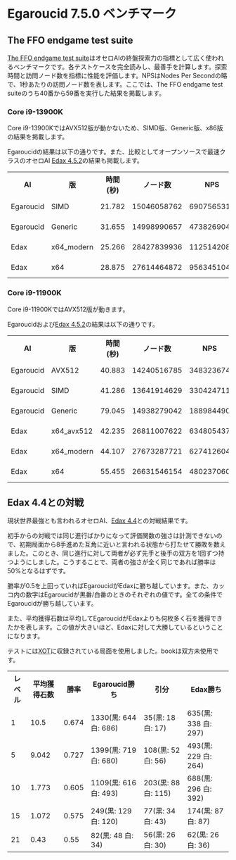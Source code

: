 # Egaroucid 7.5.0 ベンチマーク

## The FFO endgame test suite

[The FFO endgame test suite](http://radagast.se/othello/ffotest.html)はオセロAIの終盤探索力の指標として広く使われるベンチマークです。各テストケースを完全読みし、最善手を計算します。探索時間と訪問ノード数を指標に性能を評価します。NPSはNodes Per Secondの略で、1秒あたりの訪問ノード数を表します。ここでは、The FFO endgame test suiteのうち40番から59番を実行した結果を掲載します。

### Core i9-13900K

Core i9-13900KではAVX512版が動かないため、SIMD版、Generic版、x86版の結果を掲載します。

Egaroucidの結果は以下の通りです。また、比較としてオープンソースで最速クラスのオセロAI [Edax 4.5.2](https://github.com/okuhara/edax-reversi-AVX/releases/tag/v4.5.2)の結果も掲載します。

<div class="table_wrapper">
<table>
<tr>
<th>AI</th><th>版</th><th>時間(秒)</th><th>ノード数</th><th>NPS</th><th>ファイル</th>
</tr>
<tr>
<td>Egaroucid</td><td>SIMD</td><td>21.782</td><td>15046058762</td><td>690756531</td><td><a href="./files/000_ffo40_59_Core_i9-13900K_SIMD.txt">000_ffo40_59_Core_i9-13900K_SIMD.txt</a></td>
</tr>
<tr>
<td>Egaroucid</td><td>Generic</td><td>31.655</td><td>14998990657</td><td>473826904</td><td><a href="./files/001_ffo40_59_Core_i9-13900K_Generic.txt">001_ffo40_59_Core_i9-13900K_Generic.txt</a></td>
</tr>
<tr>
<td>Edax</td><td>x64_modern</td><td>25.266</td><td>28427839936</td><td>1125142086</td><td><a href="./files/010_ffo40_59_Core_i9-13900K_edax_x64_modern.txt">010_ffo40_59_Core_i9-13900K_edax_x64_modern.txt</a></td>
</tr>
<tr>
<td>Edax</td><td>x64</td><td>28.875</td><td>27614464872</td><td>956345104</td><td><a href="./files/011_ffo40_59_Core_i9-13900K_edax_x64.txt">011_ffo40_59_Core_i9-13900K_edax_x64.txt</a></td>
</tr>
</table>
</div>


### Core i9-11900K

Core i9-11900KではAVX512版が動きます。

Egaroucidおよび[Edax 4.5.2](https://github.com/okuhara/edax-reversi-AVX/releases/tag/v4.5.2)の結果は以下の通りです。

<div class="table_wrapper">
<table>
<tr>
<th>AI</th><th>版</th><th>時間(秒)</th><th>ノード数</th><th>NPS</th><th>ファイル</th>
</tr>
<tr>
<td>Egaroucid</td><td>AVX512</td><td>40.883</td><td>14240516785</td><td>348323674</td><td><a href="./files/100_ffo40_59_Core_i9-11900K_AVX512.txt">100_ffo40_59_Core_i9-11900K_AVX512.txt</a></td>
</tr>
<tr>
<td>Egaroucid</td><td>SIMD</td><td>41.286</td><td>13641914629</td><td>330424711</td><td><a href="./files/101_ffo40_59_Core_i9-11900K_SIMD.txt">101_ffo40_59_Core_i9-11900K_SIMD.txt</a></td>
</tr>
<tr>
<td>Egaroucid</td><td>Generic</td><td>79.045</td><td>14938279042</td><td>188984490</td><td><a href="./files/102_ffo40_59_Core_i9-11900K_Generic.txt">102_ffo40_59_Core_i9-11900K_Generic.txt</a></td>
</tr>
<tr>
<td>Edax</td><td>x64_avx512</td><td>42.235</td><td>26811007622</td><td>634805437</td><td><a href="./files/110_ffo40_59_Core_i9-11900K_edax_x64_avx512.txt">110_ffo40_59_Core_i9-11900K_edax_x64_avx512.txt</a></td>
</tr>
<tr>
<td>Edax</td><td>x64_modern</td><td>44.107</td><td>27673287721</td><td>627412604</td><td><a href="./files/111_ffo40_59_Core_i9-11900K_edax_x64_modern.txt">111_ffo40_59_Core_i9-11900K_edax_x64_modern.txt</a></td>
</tr>
<tr>
<td>Edax</td><td>x64</td><td>55.455</td><td>26631546154</td><td>480237060</td><td><a href="./files/112_ffo40_59_Core_i9-11900K_edax_x64.txt">112_ffo40_59_Core_i9-11900K_edax_x64.txt</a></td>
</tr>
</table>
</div>



## Edax 4.4との対戦

現状世界最強とも言われるオセロAI、[Edax 4.4](https://github.com/abulmo/edax-reversi/releases/tag/v4.4)との対戦結果です。

初手からの対戦では同じ進行ばかりになって評価関数の強さは計測できないので、初期局面から8手進めた互角に近いと言われる状態から打たせて勝敗を数えました。このとき、同じ進行に対して両者が必ず先手と後手の双方を1回ずつ持つようにしました。こうすることで、両者の強さが全く同じであれば勝率は50%となるはずです。

勝率が0.5を上回っていればEgaroucidがEdaxに勝ち越しています。また、カッコ内の数字はEgaroucidが黒番/白番のときのそれぞれの値です。全ての条件でEgaroucidが勝ち越しています。

また、平均獲得石数は平均してEgaroucidがEdaxよりも何枚多く石を獲得できたかを表します。この値が大きいほど、Edaxに対して大勝しているということになります。

テストには[XOT](https://berg.earthlingz.de/xot/index.php)に収録されている局面を使用しました。bookは双方未使用です。

<div class="table_wrapper"><table>
<tr><th>レベル</th><th>平均獲得石数</th><th>勝率</th><th>Egaroucid勝ち</th><th>引分</th><th>Edax勝ち</th></tr>
<tr><td>1</td><td>10.5</td><td>0.674</td><td>1330(黒: 644 白: 686)</td><td>35(黒: 18 白: 17)</td><td>635(黒: 338 白: 297)</td></tr>
<tr><td>5</td><td>9.042</td><td>0.727</td><td>1399(黒: 719 白: 680)</td><td>108(黒: 52 白: 56)</td><td>493(黒: 229 白: 264)</td></tr>
<tr><td>10</td><td>1.773</td><td>0.605</td><td>1109(黒: 616 白: 493)</td><td>203(黒: 88 白: 115)</td><td>688(黒: 296 白: 392)</td></tr>
<tr><td>15</td><td>1.072</td><td>0.575</td><td>249(黒: 129 白: 120)</td><td>77(黒: 34 白: 43)</td><td>174(黒: 87 白: 87)</td></tr>
<tr><td>21</td><td>0.43</td><td>0.55</td><td>82(黒: 48 白: 34)</td><td>56(黒: 26 白: 30)</td><td>62(黒: 26 白: 36)</td></tr>
</table></div>



